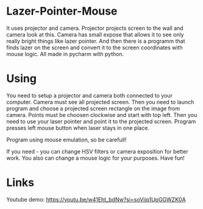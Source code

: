 # Lazer-Pointer-Mouse
It uses projector and camera. Projector projects screen to the wall and camera look at this. Camera has small expose that allows it to see only really bright things like lazer pointer. And then there is a programm that finds lazer on the screen and convert it to the screen coordinates with mouse logic. All made in pycharm with python.
# Using
You need to setup a projector and camera both connected to your computer. Camera must see all projected screen. Then you need to launch program and choose a projected screen rectangle on the image from camera. Points must be choosen clockwise and start with top left. Then you need to use your laser pointer and point it to the projected screen. Program presses left mouse button when laser stays in one place.

Program using mouse emulation, so be carefull!

If you need - you can change HSV filters or camera exposition for better work. You also can change a mouse logic for your purposes.
Have fun!
# Links
Youtube demo: https://youtu.be/w41Eht_bdNw?si=soVjjp1UpGGWZK0A
